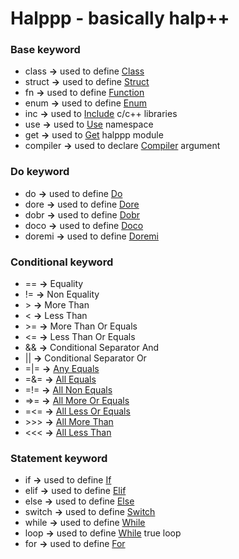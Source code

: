 # Halppp - basically halp++

### Base keyword
- class    **->** used to define [Class](Classes)
- struct   **->** used to define [Struct](Structs)
- fn       **->** used to define [Function](Function)
- enum     **->** used to define [Enum](Enum)
- inc      **->** used to [Include](Include) c/c++ libraries
- use      **->** used to [Use](Using) namespace
- get      **->** used to [Get](Get) halppp module
- compiler **->** used to declare [Compiler](Compiler) argument

### Do keyword
- do     **->** used to define [Do](Do)
- dore   **->** used to define [Dore](Dore)
- dobr   **->** used to define [Dobr](Dobr)
- doco   **->** used to define [Doco](Doco)
- doremi **->** used to define [Doremi](Doremi)

### Conditional keyword
- ==  **->** Equality
- !=  **->** Non Equality
- \>   **->** More Than
- <   **->** Less Than
- \>\=  **->** More Than Or Equals
- \<\=  **->** Less Than Or Equals
- &&  **->** Conditional Separator And
- ||  **->** Conditional Separator Or
- =|= **->** [Any Equals](AnyEquals)
- =&= **->** [All Equals](AllEquals)
- =!= **->** [All Non Equals](AllNonEquals)
- =>= **->** [All More Or Equals](AllMoreOrEquals)
- =<= **->** [All Less Or Equals](AllLessOrEquals)
- \>\>\> **->** [All More Than](AllMoreThan)
- \<\<\< **->** [All Less Than](AllLessThan)

### Statement keyword
- if **->** used to define [If](If)
- elif **->** used to define [Elif](Elif)
- else **->** used to define [Else](Else)
- switch **->** used to define [Switch](Switch)
- while **->** used to define [While](While)
- loop **->** used to define [While](While) true loop
- for **->** used to define [For](For)















